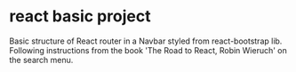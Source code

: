 # react basic project
Basic structure of React router in a Navbar styled from react-bootstrap lib.
Following instructions from the book 'The Road to React, Robin Wieruch' on the search menu.
